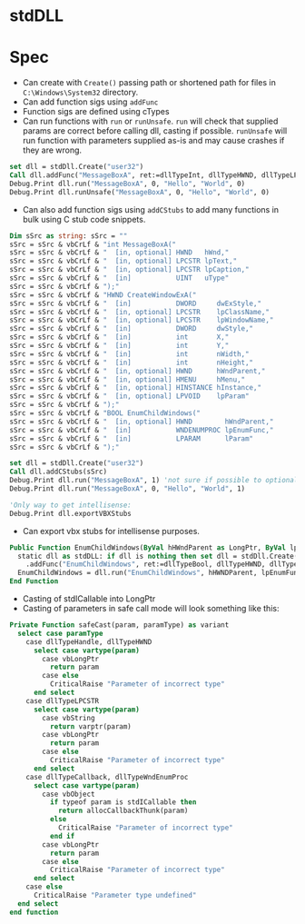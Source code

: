 # stdDLL

# Spec

- Can create with `Create()` passing path or shortened path for files in `C:\Windows\System32` directory.
- Can add function sigs using `addFunc`
- Function sigs are defined using cTypes
- Can run functions with `run` or `runUnsafe`. `run` will check that supplied params are correct before calling dll, casting if possible. `runUnsafe` will run function with parameters supplied as-is and may cause crashes if they are wrong.

```vb
set dll = stdDll.Create("user32")
Call dll.addFunc("MessageBoxA", ret:=dllTypeInt, dllTypeHWND, dllTypeLPCSTR, dllTypeLPCSTR, dllTypeUINT)
Debug.Print dll.run("MessageBoxA", 0, "Hello", "World", 0)
Debug.Print dll.runUnsafe("MessageBoxA", 0, "Hello", "World", 0)
```

- Can also add function sigs using `addCStubs` to add many functions in bulk using C stub code snippets.

```vb
Dim sSrc as string: sSrc = ""
sSrc = sSrc & vbCrLf & "int MessageBoxA("
sSrc = sSrc & vbCrLf & "  [in, optional] HWND   hWnd,"
sSrc = sSrc & vbCrLf & "  [in, optional] LPCSTR lpText,"
sSrc = sSrc & vbCrLf & "  [in, optional] LPCSTR lpCaption,"
sSrc = sSrc & vbCrLf & "  [in]           UINT   uType"
sSrc = sSrc & vbCrLf & ");"
sSrc = sSrc & vbCrLf & "HWND CreateWindowExA("
sSrc = sSrc & vbCrLf & "  [in]           DWORD     dwExStyle,"
sSrc = sSrc & vbCrLf & "  [in, optional] LPCSTR    lpClassName,"
sSrc = sSrc & vbCrLf & "  [in, optional] LPCSTR    lpWindowName,"
sSrc = sSrc & vbCrLf & "  [in]           DWORD     dwStyle,"
sSrc = sSrc & vbCrLf & "  [in]           int       X,"
sSrc = sSrc & vbCrLf & "  [in]           int       Y,"
sSrc = sSrc & vbCrLf & "  [in]           int       nWidth,"
sSrc = sSrc & vbCrLf & "  [in]           int       nHeight,"
sSrc = sSrc & vbCrLf & "  [in, optional] HWND      hWndParent,"
sSrc = sSrc & vbCrLf & "  [in, optional] HMENU     hMenu,"
sSrc = sSrc & vbCrLf & "  [in, optional] HINSTANCE hInstance,"
sSrc = sSrc & vbCrLf & "  [in, optional] LPVOID    lpParam"
sSrc = sSrc & vbCrLf & ");"
sSrc = sSrc & vbCrLf & "BOOL EnumChildWindows("
sSrc = sSrc & vbCrLf & "  [in, optional] HWND        hWndParent,"
sSrc = sSrc & vbCrLf & "  [in]           WNDENUMPROC lpEnumFunc,"
sSrc = sSrc & vbCrLf & "  [in]           LPARAM      lParam"
sSrc = sSrc & vbCrLf & ");"

set dll = stdDll.Create("user32")
Call dll.addCStubs(sSrc)
Debug.Print dll.run("MessageBoxA", 1) 'not sure if possible to optionally leave out `optional`
Debug.Print dll.run("MessageBoxA", 0, "Hello", "World", 1)

'Only way to get intellisense:
Debug.Print dll.exportVBXStubs
```

- Can export vbx stubs for intellisense purposes.

```vb
Public Function EnumChildWindows(ByVal hHWndParent as LongPtr, ByVal lpEnumFunc as LongPtr, ByVal lparam as Long) as Boolean
  static dll as stdDLL: if dll is nothing then set dll = stdDll.Create("user32") _
    .addFunc("EnumChildWindows", ret:=dllTypeBool, dllTypeHWND, dllTypeWndEnumProc, dllTypeLParam)
  EnumChildWindows = dll.run("EnumChildWindows", hHWNDParent, lpEnumFunc, lparam) = 1
End Function
```

- Casting of stdICallable into LongPtr
- Casting of parameters in safe call mode will look something like this:

```vb
Private Function safeCast(param, paramType) as variant
  select case paramType
    case dllTypeHandle, dllTypeHWND
      select case vartype(param)
        case vbLongPtr
          return param
        case else
          CriticalRaise "Parameter of incorrect type"
      end select
    case dllTypeLPCSTR
      select case vartype(param)
        case vbString
          return varptr(param)
        case vbLongPtr
          return param
        case else
          CriticalRaise "Parameter of incorrect type"
      end select
    case dllTypeCallback, dllTypeWndEnumProc
      select case vartype(param)
        case vbObject
          if typeof param is stdICallable then
            return allocCallbackThunk(param)
          else
            CriticalRaise "Parameter of incorrect type"
          end if
        case vbLongPtr
          return param
        case else
          CriticalRaise "Parameter of incorrect type"
      end select
    case else
      CriticalRaise "Parameter type undefined"
  end select
end function
```
